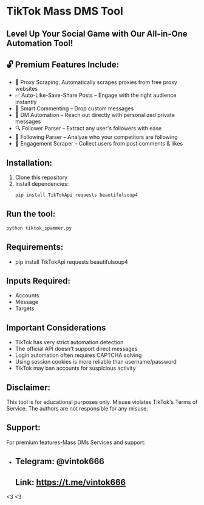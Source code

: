 # TikTok Mass DMS Tool

## Level Up Your Social Game with Our All-in-One Automation Tool! 

## 🔓 Premium Features Include:
- 🔎 Proxy Scraping: Automatically scrapes proxies from free proxy websites
- ✅ Auto-Like-Save-Share Posts – Engage with the right audience instantly
- 💬 Smart Commenting – Drop custom messages 
- 📩 DM Automation – Reach out directly with personalized private messages
- 🔍 Follower Parser – Extract any user's followers with ease
- 🔎 Following Parser – Analyze who your competitors are following
- 👥 Engagement Scraper – Collect users from post comments & likes


## Installation:
1. Clone this repository
2. Install dependencies:
   ```bash
   pip install TikTokApi requests beautifulsoup4

## Run the tool:
   ```bash
   python tiktok_spammer.py
```

## Requirements:
- pip install TikTokApi requests beautifulsoup4



## Inputs Required:
- Accounts
- Message
- Targets

## Important Considerations
- TikTok has very strict automation detection
- The official API doesn't support direct messages
- Login automation often requires CAPTCHA solving
- Using session cookies is more reliable than username/password
- TikTok may ban accounts for suspicious activity

## Disclaimer:
This tool is for educational purposes only. Misuse violates TikTok's Terms of Service. The authors are not responsible for any misuse.

## Support:
For premium features-Mass DMs Services and support:
- ## Telegram: @vintok666
  ## Link: https://t.me/vintok666
  
  
<3 <3

